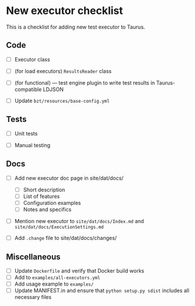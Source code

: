 # New executor checklist

This is a checklist for adding new test executor to Taurus.

## Code

* [ ] Executor class
* [ ] (for load executors) `ResultsReader` class
* [ ] (for functional) — test engine plugin to write test results in Taurus-compatible LDJSON
* [ ] Update `bzt/resources/base-config.yml`


## Tests

* [ ] Unit tests
* [ ] Manual testing


## Docs

* [ ] Add new executor doc page in site/dat/docs/
    * [ ] Short description
    * [ ] List of features
    * [ ] Configuration examples
    * [ ] Notes and specifics
* [ ] Mention new executor to `site/dat/docs/Index.md` and `site/dat/docs/ExecutionSettings.md` 
* [ ] Add `.change` file to site/dat/docs/changes/


## Miscellaneous

* [ ] Update `Dockerfile` and verify that Docker build works
* [ ] Add to `examples/all-executors.yml`
* [ ] Add usage example to `examples/`
* [ ] Update MANIFEST.in and ensure that `python setup.py sdist` includes all necessary files
